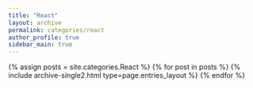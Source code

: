 ```yaml
---
title: "React"
layout: archive
permalink: categories/react
author_profile: true
sidebar_main: true
---
```



{% assign posts = site.categories.React %}
{% for post in posts %} {% include archive-single2.html type=page.entries_layout %} {% endfor %}

